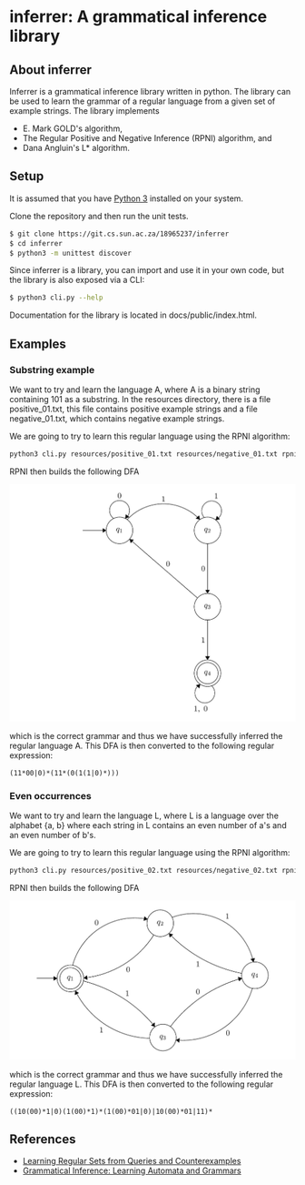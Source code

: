 # inferrer: A grammatical inference library

## About inferrer
Inferrer is a grammatical inference library written in python. The library can be
used to learn the grammar of a regular language from a given set of example strings. The
library implements 

* E. Mark GOLD's algorithm,
* The Regular Positive and Negative Inference (RPNI) algorithm, and
* Dana Angluin's L* algorithm.

## Setup
It is assumed that you have [Python 3](https://www.python.org/downloads/release/python-352/) installed on your system.

Clone the repository and then run the unit tests.
```bash
$ git clone https://git.cs.sun.ac.za/18965237/inferrer
$ cd inferrer
$ python3 -m unittest discover
```
Since inferrer is a library, you can import and use it in your own code, but the library
is also exposed via a CLI:
```bash
$ python3 cli.py --help
```

Documentation for the library is located in docs/public/index.html.

## Examples

### Substring example

We want to try and learn the language A, where A is a binary string containing 101 as a substring.
In the resources directory, there is a file positive_01.txt, this file contains positive example
strings and a file negative_01.txt, which contains negative example strings.

We are going to try to learn this regular language using the RPNI algorithm:
```bash
python3 cli.py resources/positive_01.txt resources/negative_01.txt rpni
```
RPNI then builds the following DFA

![](resources/dfa_01.png)

which is the correct grammar and thus we have successfully inferred the regular language A.
This DFA is then converted to the following regular expression:
```text
(11*00|0)*(11*(0(1(1|0)*)))
```

### Even occurrences
We want to try and learn the language L, where L is a language over the alphabet {a, b} where each string in L contains an even number of a's and an even number of b's.

We are going to try to learn this regular language using the RPNI algorithm:
```bash
python3 cli.py resources/positive_02.txt resources/negative_02.txt rpni
```
RPNI then builds the following DFA

![](resources/dfa_02.png)

which is the correct grammar and thus we have successfully inferred the regular language L.
This DFA is then converted to the following regular expression:
```text
((10(00)*1|0)(1(00)*1)*(1(00)*01|0)|10(00)*01|11)*
```

## References

* [Learning Regular Sets from Queries and Counterexamples](https://www.sciencedirect.com/science/article/pii/0890540187900526)
* [Grammatical Inference: Learning Automata and Grammars](http://www.cambridge.org/gb/academic/subjects/computer-science/pattern-recognition-and-machine-learning/grammatical-inference-learning-automata-and-grammars?format=HB#hUi22RWdy3vfxPdp.97)
